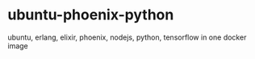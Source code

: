 # ubuntu-phoenix-python
ubuntu, erlang, elixir, phoenix, nodejs, python, tensorflow in one docker image 
